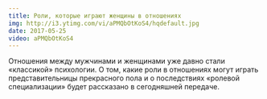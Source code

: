 ```yaml
---
title: Роли, которые играют женщины в отношениях
img: http://i3.ytimg.com/vi/aPMQbOtKoS4/hqdefault.jpg
date: 2017-05-25
video: aPMQbOtKoS4
---
```


Отношения между мужчинами и женщинами уже давно стали «классикой» психологии. О том, какие роли в отношениях могут играть представительницы прекрасного пола и о последствиях «ролевой специализации» будет рассказано в сегодняшней передаче.
